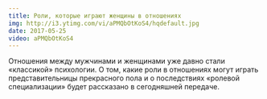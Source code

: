 ```yaml
---
title: Роли, которые играют женщины в отношениях
img: http://i3.ytimg.com/vi/aPMQbOtKoS4/hqdefault.jpg
date: 2017-05-25
video: aPMQbOtKoS4
---
```


Отношения между мужчинами и женщинами уже давно стали «классикой» психологии. О том, какие роли в отношениях могут играть представительницы прекрасного пола и о последствиях «ролевой специализации» будет рассказано в сегодняшней передаче.
